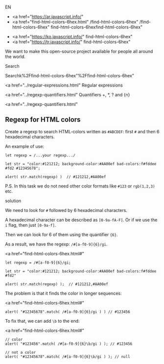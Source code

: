 EN

- <a href="https://ar.javascript.info/"
- <a href="find-html-colors-6hex.html"
  /find-html-colors-6hex"
  /find-html-colors-6hex"
  find-html-colors-6hexfind-html-colors-6hex"

<!-- -->

- <a href="https://ko.javascript.info/"
  find-html-colors-6hex"
- <a href="https://tr.javascript.info/"
  find-html-colors-6hex"

We want to make this open-source project available for people all around the world.

Search

Searchk%2Ffind-html-colors-6hex"%2Ffind-html-colors-6hex" </a>

<a href="../regular-expressions.html" Regular expressions</span></a>

<a href="../regexp-quantifiers.html" Quantifiers +, \*, ? and {n}</span></a>

<a href="../regexp-quantifiers.html"

## Regexp for HTML colors

Create a regexp to search HTML-colors written as `#ABCDEF`: first `#` and then 6 hexadecimal characters.

An example of use:

    let regexp = /...your regexp.../

    let str = "color:#121212; background-color:#AA00ef bad-colors:f#fddee #fd2 #12345678";

    alert( str.match(regexp) )  // #121212,#AA00ef

P.S. In this task we do not need other color formats like `#123` or `rgb(1,2,3)` etc.

solution

We need to look for `#` followed by 6 hexadecimal characters.

A hexadecimal character can be described as `[0-9a-fA-F]`. Or if we use the `i` flag, then just `[0-9a-f]`.

Then we can look for 6 of them using the quantifier `{6}`.

As a result, we have the regexp: `/#[a-f0-9]{6}/gi`.

<a href="find-html-colors-6hex.html#"
<a href="find-html-colors-6hex.html#" class="toolbar__button toolbar__button_edit" title="open in sandbox"></a>

    let regexp = /#[a-f0-9]{6}/gi;

    let str = "color:#121212; background-color:#AA00ef bad-colors:f#fddee #fd2"

    alert( str.match(regexp) );  // #121212,#AA00ef

The problem is that it finds the color in longer sequences:

<a href="find-html-colors-6hex.html#"
<a href="find-html-colors-6hex.html#" class="toolbar__button toolbar__button_edit" title="open in sandbox"></a>

    alert( "#12345678".match( /#[a-f0-9]{6}/gi ) ) // #123456

To fix that, we can add `\b` to the end:

<a href="find-html-colors-6hex.html#"
<a href="find-html-colors-6hex.html#" class="toolbar__button toolbar__button_edit" title="open in sandbox"></a>

    // color
    alert( "#123456".match( /#[a-f0-9]{6}\b/gi ) ); // #123456

    // not a color
    alert( "#12345678".match( /#[a-f0-9]{6}\b/gi ) ); // null
